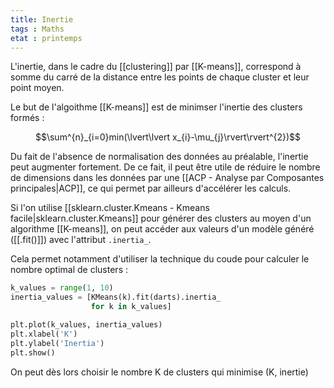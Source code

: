 ```yaml
---
title: Inertie
tags : Maths
etat : printemps
---
```


L'inertie, dans le cadre du [[clustering]] par [[K-means]], correspond à somme du carré de la distance entre les points de chaque cluster et leur point moyen.

Le but de l'algoithme [[K-means]] est de minimser l'inertie des clusters formés :

$$\sum^{n}_{i=0}min(\lvert\lvert x_{i}-\mu_{j}\rvert\rvert^{2})$$

Du fait de l'absence de normalisation des données au préalable, l'inertie peut augmenter fortement. De ce fait, il peut être utile de réduire le nombre de dimensions dans les données par une [[ACP - Analyse par Composantes principales\|ACP]], ce qui permet par ailleurs d'accélérer les calculs.

Si l'on utilise [[sklearn.cluster.Kmeans - Kmeans facile\|sklearn.cluster.Kmeans]] pour générer des clusters au moyen d'un algorithme [[K-means]], on peut accéder aux valeurs d'un modèle généré ([[.fit()]]) avec l'attribut `.inertia_`.

Cela permet notamment d'utiliser la technique du coude pour calculer le nombre optimal de clusters :

```python
k_values = range(1, 10)
inertia_values = [KMeans(k).fit(darts).inertia_
                  for k in k_values]

plt.plot(k_values, inertia_values)
plt.xlabel('K')
plt.ylabel('Inertia')
plt.show()
````

On peut dès lors choisir le nombre K de clusters qui minimise (K, inertie)